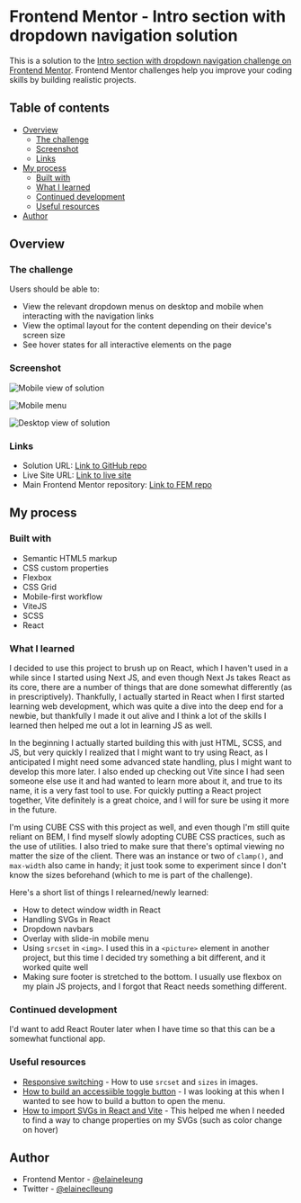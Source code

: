 # Frontend Mentor - Intro section with dropdown navigation solution

This is a solution to the [Intro section with dropdown navigation challenge on Frontend Mentor](https://www.frontendmentor.io/challenges/intro-section-with-dropdown-navigation-ryaPetHE5). Frontend Mentor challenges help you improve your coding skills by building realistic projects. 

## Table of contents

- [Overview](#overview)
  - [The challenge](#the-challenge)
  - [Screenshot](#screenshot)
  - [Links](#links)
- [My process](#my-process)
  - [Built with](#built-with)
  - [What I learned](#what-i-learned)
  - [Continued development](#continued-development)
  - [Useful resources](#useful-resources)
- [Author](#author)

## Overview

### The challenge

Users should be able to:

- View the relevant dropdown menus on desktop and mobile when interacting with the navigation links
- View the optimal layout for the content depending on their device's screen size
- See hover states for all interactive elements on the page

### Screenshot

![Mobile view of solution](./design/mobile.png)

![Mobile menu](./design/mobile-menu-expanded.png)

![Desktop view of solution](./design/desktop.png)
### Links

- Solution URL: [Link to GitHub repo](https://github.com/elaineleung/fem-introsecdropdownnav)
- Live Site URL: [Link to live site](https://github.com/elaineleung/fem-introsecdropdownnav)
- Main Frontend Mentor repository: [Link to FEM repo](https://github.com/elaineleung/frontendmentor)

## My process

### Built with

- Semantic HTML5 markup
- CSS custom properties
- Flexbox
- CSS Grid
- Mobile-first workflow
- ViteJS
- SCSS
- React

### What I learned

I decided to use this project to brush up on React, which I haven't used in a while since I started using Next JS, and even though Next Js takes React as its core, there are a number of things that are done somewhat differently (as in prescriptively). Thankfully, I actually started in React when I first started learning web development, which was quite a dive into the deep end for a newbie, but thankfully I made it out alive and I think a lot of the skills I learned then helped me out a lot in learning JS as well.

In the beginning I actually started building this with just HTML, SCSS, and JS, but very quickly I realized that I might want to try using React, as I anticipated I might need some advanced state handling, plus I might want to develop this more later. I also ended up checking out Vite since I had seen someone else use it and had wanted to learn more about it, and true to its name, it is a very fast tool to use. For quickly putting a React project together, Vite definitely is a great choice, and I will for sure be using it more in the future.

I'm using CUBE CSS with this project as well, and even though I'm still quite reliant on BEM, I find myself slowly adopting CUBE CSS practices, such as the use of utilities. I also tried to make sure that there's optimal viewing no matter the size of the client. There was an instance or two of `clamp()`, and `max-width` also came in handy; it just took some to experiment since I don't know the sizes beforehand (which to me is part of the challenge). 

Here's a short list of things I relearned/newly learned:
- How to detect window width in React
- Handling SVGs in React
- Dropdown navbars 
- Overlay with slide-in mobile menu
- Using `srcset` in `<img>`. I used this in a `<picture>` element in another project, but this time I decided try something a bit different, and it worked quite well
- Making sure footer is stretched to the bottom. I usually use flexbox on my plain JS projects, and I forgot that React needs something different.

### Continued development

I'd want to add React Router later when I have time so that this can be a somewhat functional app.

### Useful resources

- [Responsive switching](https://developer.mozilla.org/en-US/docs/Learn/HTML/Multimedia_and_embedding/Responsive_images) - How to use `srcset` and `sizes` in images. 
- [How to build an accessiible toggle button](https://joshcollinsworth.com/blog/accessible-toggle-buttons) - I was looking at this when I wanted to see how to build a button to open the menu.
- [How to import SVGs in React and Vite](https://www.freecodecamp.org/news/how-to-import-svgs-in-react-and-vite/) - This helped me when I needed to find a way to change properties on my SVGs (such as color change on hover)

## Author

- Frontend Mentor - [@elaineleung](https://www.frontendmentor.io/profile/elaineleung)
- Twitter - [@elaineclleung](https://twitter.com/elaineclleung)
